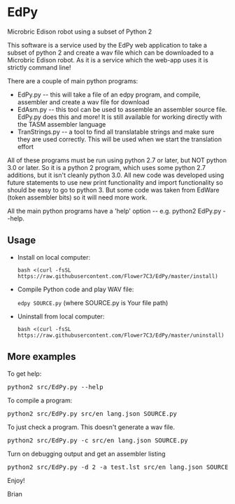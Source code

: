 # EdPy

Microbric Edison robot using a subset of Python 2

This software is a service used by the EdPy web application to take a subset of python 2 and create a wav file
which can be downloaded to a Microbric Edison robot. As it is a service which the web-app uses it is strictly command
line!

There are a couple of main python programs:

* EdPy.py -- this will take a file of an edpy program, and compile, assembler and create a wav file for download
* EdAsm.py -- this tool can be used to assemble an assembler source file. EdPy.py does this and more! It is
  still available for working directly with the TASM assembler language
* TranStrings.py -- a tool to find all translatable strings and make sure they are used correctly. This will
  be used when we start the translation effort

All of these programs must be run using python 2.7 or later, but NOT python 3.0 or later. So it is a python 2 program,
which uses some python 2.7 additions, but it isn't cleanly python 3.0. All new code was developed using future
statements
to use new print functionality and import functionality so should be easy to go to python 3. But some code was taken
from EdWare (token assembler bits) so it will need more work.

All the main python programs have a 'help' option -- e.g. python2 EdPy.py --help.

Usage
--------

- Install on local computer:

  `bash <(curl -fsSL https://raw.githubusercontent.com/Flower7C3/EdPy/master/install)`

- Compile Python code and play WAV file:

  `edpy SOURCE.py` (where SOURCE.py is Your file path)

- Uninstall from local computer:

  `bash <(curl -fsSL https://raw.githubusercontent.com/Flower7C3/EdPy/master/uninstall)`

More examples
--------

To get help:
<pre>
python2 src/EdPy.py --help
</pre>

To compile a program:
<pre>
python2 src/EdPy.py src/en_lang.json SOURCE.py
</pre>

To just check a program. This doesn't generate a wav file.
<pre>
python2 src/EdPy.py -c src/en_lang.json SOURCE.py
</pre>

Turn on debugging output and get an assembler listing
<pre>
python2 src/EdPy.py -d 2 -a test.lst src/en_lang.json SOURCE.py
</pre>

Enjoy!

Brian
